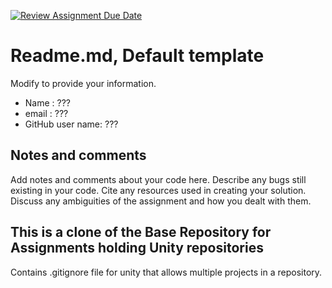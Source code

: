 [![Review Assignment Due Date](https://classroom.github.com/assets/deadline-readme-button-22041afd0340ce965d47ae6ef1cefeee28c7c493a6346c4f15d667ab976d596c.svg)](https://classroom.github.com/a/FoNOlxO5)
# Readme.md, Default template

Modify to provide your information.   

* Name : ???
* email : ???
* GitHub user name: ???

## Notes and comments

Add notes and comments about your code here.  Describe any bugs still existing in your code. Cite any resources used in creating your solution.  Discuss any ambiguities of the assignment and how you dealt with them.

 

## This is a clone of the Base Repository for Assignments holding Unity repositories

Contains .gitignore file for unity that allows multiple projects in a repository.
